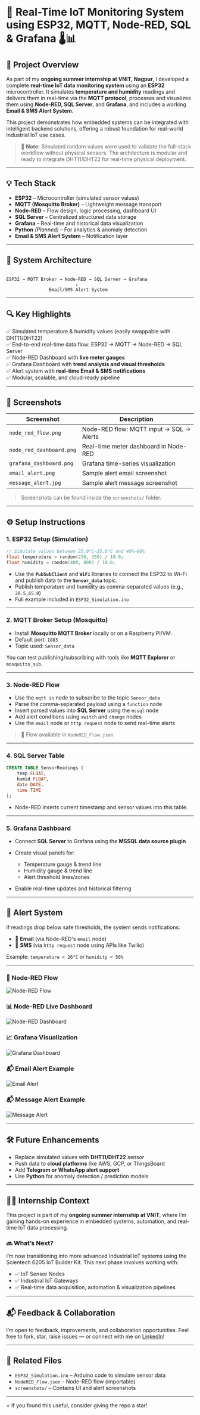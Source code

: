 
# 🚀 Real-Time IoT Monitoring System using ESP32, MQTT, Node-RED, SQL & Grafana 🌡️📊

## 📌 Project Overview

As part of my **ongoing summer internship at VNIT, Nagpur**, I developed a complete **real-time IoT data monitoring system** using an **ESP32** microcontroller. It simulates **temperature and humidity** readings and delivers them in real-time via the **MQTT protocol**, processes and visualizes them using **Node-RED, SQL Server**, and **Grafana**, and includes a working **Email & SMS Alert System**.

This project demonstrates how embedded systems can be integrated with intelligent backend solutions, offering a robust foundation for real-world Industrial IoT use cases.

> 🔹 **Note:** Simulated random values were used to validate the full-stack workflow without physical sensors. The architecture is modular and ready to integrate DHT11/DHT22 for real-time physical deployment.

---

## 💡 Tech Stack

- **ESP32** – Microcontroller (simulated sensor values)
- **MQTT (Mosquitto Broker)** – Lightweight message transport
- **Node-RED** – Flow design, logic processing, dashboard UI
- **SQL Server** – Centralized structured data storage
- **Grafana** – Real-time and historical data visualization
- **Python** *(Planned)* – For analytics & anomaly detection
- **Email & SMS Alert System** – Notification layer

---

## 🧭 System Architecture

```

ESP32 → MQTT Broker → Node-RED → SQL Server → Grafana
                          ↓
                Email/SMS Alert System

````

---

## 🔍 Key Highlights

✅ Simulated temperature & humidity values (easily swappable with DHT11/DHT22)  
✅ End-to-end real-time data flow: ESP32 → MQTT → Node-RED → SQL Server  
✅ Node-RED Dashboard with **live meter gauges**  
✅ Grafana Dashboard with **trend analysis and visual thresholds**  
✅ Alert system with **real-time Email & SMS notifications**  
✅ Modular, scalable, and cloud-ready pipeline  

---

## 📸 Screenshots

| Screenshot | Description |
|------------|-------------|
| `node_red_flow.png`         | Node-RED flow: MQTT input → SQL → Alerts |
| `node_red_dashboard.png`    | Real-time meter dashboard in Node-RED |
| `grafana_dashboard.png`     | Grafana time-series visualization |
| `email_alert.png`           | Sample alert email screenshot |
| `message_alert.jpg`           | Sample alert message screenshot |

> Screenshots can be found inside the `screenshots/` folder.


---

## ⚙️ Setup Instructions

### 1. ESP32 Setup (Simulation)

```cpp
// Simulate values between 25.0°C–35.0°C and 40%–80%
float temperature = random(250, 350) / 10.0;
float humidity = random(400, 800) / 10.0;
```

* Use the **`PubSubClient`** and **`WiFi`** libraries to connect the ESP32 to Wi-Fi and publish data to the **`Sensor_data`** topic.
* Publish temperature and humidity as comma-separated values (e.g., `28.5,65.0`)
* Full example included in `ESP32_Simulation.ino`

---

### 2. MQTT Broker Setup (Mosquitto)

* Install **Mosquitto MQTT Broker** locally or on a Raspberry Pi/VM.
* Default port: `1883`
* Topic used: `Sensor_data`

You can test publishing/subscribing with tools like **MQTT Explorer** or `mosquitto_sub`.

---

### 3. Node-RED Flow

* Use the `mqtt in` node to subscribe to the topic `Sensor_data`
* Parse the comma-separated payload using a `function` node
* Insert parsed values into **SQL Server** using the `mssql` node
* Add alert conditions using `switch` and `change` nodes
* Use the `email` node or `http request` node to send real-time alerts

> 📂 Flow available in `NodeRED_Flow.json`

---

### 4. SQL Server Table

```sql
CREATE TABLE SensorReadings (
    temp FLOAT,
    humid FLOAT,
    date DATE,
    time TIME
);
```

* Node-RED inserts current timestamp and sensor values into this table.

---

### 5. Grafana Dashboard

* Connect **SQL Server** to Grafana using the **MSSQL data source plugin**
* Create visual panels for:

  * Temperature gauge & trend line
  * Humidity gauge & trend line
  * Alert threshold lines/zones
* Enable real-time updates and historical filtering

---


## 🚨 Alert System

If readings drop below safe thresholds, the system sends notifications:

* 📧 **Email** (via Node-RED's `email` node)
* 📲 **SMS** (via `http request` node using APIs like Twilio)

Example: `temperature < 26°C` or `humidity < 50%`

---
### 🧩 Node-RED Flow
![Node-RED Flow](screenshots/node_red_flow.png)

### 📊 Node-RED Live Dashboard
![Node-RED Dashboard](screenshots/node_red_dashboard.png)

### 📈 Grafana Visualization
![Grafana Dashboard](screenshots/grafana_dashboard.png)

### 📬 Email Alert Example
![Email Alert](screenshots/email_alert.png)

### 📬 Message Alert Example
![Message Alert](screenshots/message_alert.jpg)

---
## 🛠️ Future Enhancements

* Replace simulated values with **DHT11/DHT22** sensor
* Push data to **cloud platforms** like AWS, GCP, or ThingsBoard
* Add **Telegram or WhatsApp alert support**
* Use **Python** for anomaly detection / prediction models

---

## 👨‍🔧 Internship Context

This project is part of my **ongoing summer internship at VNIT**, where I’m gaining hands-on experience in embedded systems, automation, and real-time IoT data processing.

### 🔜 What’s Next?

I’m now transitioning into more advanced Industrial IoT systems using the Scientech 6205 IoT Builder Kit. This next phase involves working with:

* ✅ IoT Sensor Nodes
* ✅ Industrial IoT Gateways
* ✅ Real-time data acquisition, automation & visualization pipelines

---

## 📬 Feedback & Collaboration

I’m open to feedback, improvements, and collaboration opportunities.
Feel free to fork, star, raise issues — or connect with me on [LinkedIn](https://www.linkedin.com/in/dhananjaykharkar/)!

---

## 📁 Related Files

* `ESP32_Simulation.ino` – Arduino code to simulate sensor data
* `NodeRED_Flow.json` – Node-RED flow (importable)
* `screenshots/` – Contains UI and alert screenshots

---

⭐ If you found this useful, consider giving the repo a star!

